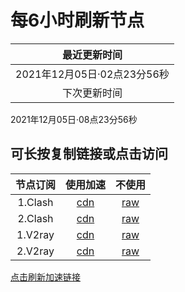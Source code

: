 # 每6小时刷新节点

|最近更新时间|
| :----: |
|2021年12月05日·02点23分56秒|
|下次更新时间|
2021年12月05日·08点23分56秒

## 可长按复制链接或点击访问
|节点订阅|使用加速|不使用|
| :----: | :----: | :----: |
|1.Clash|[cdn](https://cdn.jsdelivr.net/gh/some6508/all@master/c)|[raw](https://raw.githubusercontent.com/some6508/all/master/c)|
|2.Clash|[cdn](https://cdn.jsdelivr.net/gh/some6508/all@master/c2)|[raw](https://raw.githubusercontent.com/some6508/all/master/c2)|
|1.V2ray|[cdn](https://cdn.jsdelivr.net/gh/some6508/all@master/v)|[raw](https://raw.githubusercontent.com/some6508/all/master/v)|
|2.V2ray|[cdn](https://cdn.jsdelivr.net/gh/some6508/all@master/v2)|[raw](https://raw.githubusercontent.com/some6508/all/master/v2)|

[点击刷新加速链接](https://purge.jsdelivr.net/gh/some6508/all@master/)
